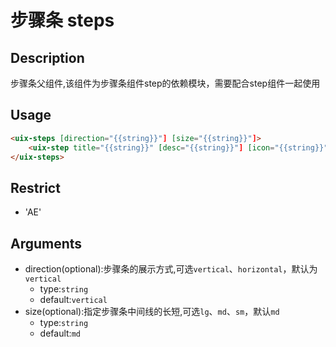 # 步骤条 steps
## Description
步骤条父组件,该组件为步骤条组件step的依赖模块，需要配合step组件一起使用

## Usage
``` html
<uix-steps [direction="{{string}}"] [size="{{string}}"]>
    <uix-step title="{{string}}" [desc="{{string}}"] [icon="{{string}}"] [status="{{string}}"]></uix-step>
</uix-steps>
```
## Restrict
- 'AE'

## Arguments

- direction(optional):步骤条的展示方式,可选`vertical`、`horizontal`，默认为`vertical`
    - type:`string`
    - default:`vertical`
- size(optional):指定步骤条中间线的长短,可选`lg`、`md`、`sm`，默认`md`
    - type:`string`
    - default:`md`
